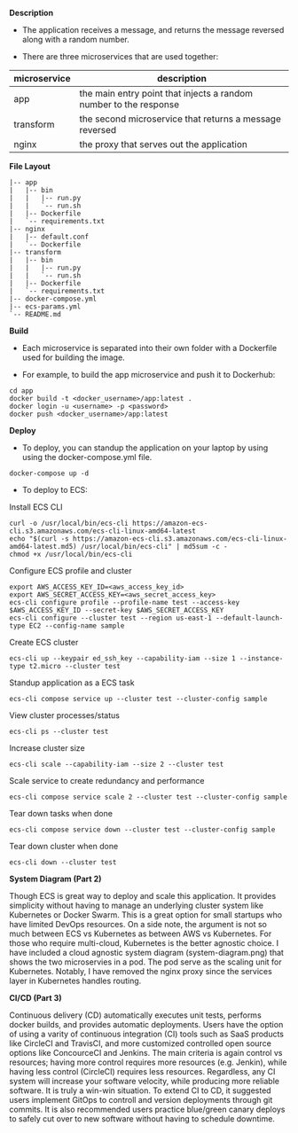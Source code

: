 **Description**

  - The application receives a message, and returns the message reversed along with a random number.

  - There are three microservices that are used together: 

| microservice      | description                            
| ------------- | -------------------------------------- 
| app   | the main entry point that injects a random number to the response
| transform      | the second microservice that returns a message reversed
| nginx      | the proxy that serves out the application
    
**File Layout**

```
|-- app
|   |-- bin
|   |   |-- run.py
|   |   `-- run.sh
|   |-- Dockerfile
|   `-- requirements.txt
|-- nginx
|   |-- default.conf
|   `-- Dockerfile
|-- transform
|   |-- bin
|   |   |-- run.py
|   |   `-- run.sh
|   |-- Dockerfile
|   `-- requirements.txt
|-- docker-compose.yml
|-- ecs-params.yml
`-- README.md
```

**Build**

  - Each microservice is separated into their own folder with a Dockerfile used for building the image.

  - For example, to build the app microservice and push it to Dockerhub:

```
cd app
docker build -t <docker_username>/app:latest .
docker login -u <username> -p <password>
docker push <docker_username>/app:latest
```

**Deploy**

  - To deploy, you can standup the application on your laptop by using using the docker-compose.yml file.

```
docker-compose up -d
```

  - To deploy to ECS:

Install ECS CLI
```
curl -o /usr/local/bin/ecs-cli https://amazon-ecs-cli.s3.amazonaws.com/ecs-cli-linux-amd64-latest
echo "$(curl -s https://amazon-ecs-cli.s3.amazonaws.com/ecs-cli-linux-amd64-latest.md5) /usr/local/bin/ecs-cli" | md5sum -c -
chmod +x /usr/local/bin/ecs-cli
```

Configure ECS profile and cluster
```
export AWS_ACCESS_KEY_ID=<aws_access_key_id>
export AWS_SECRET_ACCESS_KEY=<aws_secret_access_key>
ecs-cli configure profile --profile-name test --access-key $AWS_ACCESS_KEY_ID --secret-key $AWS_SECRET_ACCESS_KEY
ecs-cli configure --cluster test --region us-east-1 --default-launch-type EC2 --config-name sample
```

Create ECS cluster
```
ecs-cli up --keypair ed_ssh_key --capability-iam --size 1 --instance-type t2.micro --cluster test
```

Standup application as a ECS task
```
ecs-cli compose service up --cluster test --cluster-config sample
```

View cluster processes/status
```
ecs-cli ps --cluster test
```

Increase cluster size
```
ecs-cli scale --capability-iam --size 2 --cluster test
```

Scale service to create redundancy and performance
```
ecs-cli compose service scale 2 --cluster test --cluster-config sample
```

Tear down tasks when done
```
ecs-cli compose service down --cluster test --cluster-config sample
```

Tear down cluster when done
```
ecs-cli down --cluster test
```

**System Diagram (Part 2)** 

Though ECS is great way to deploy and scale this application.  It provides simplicity without having to manage an underlying cluster system like Kubernetes or Docker Swarm.  This is a great option for small startups who have limited DevOps resources.  On a side note, the argument is not so much between ECS vs Kubernetes as between AWS vs Kubernetes. For those who require multi-cloud, Kubernetes is the better agnostic choice.  I have included a cloud agnostic system diagram (system-diagram.png) that shows the two microservies in a pod.  The pod serve as the scaling unit for Kubernetes.  Notably, I have removed the nginx proxy since the services layer in Kubernetes handles routing.


**CI/CD (Part 3)**

Continuous delivery (CD) automatically executes unit tests, performs docker builds, and provides automatic deployments.  Users have the option of using a varity of continuous integration (CI) tools such as SaaS products like CircleCI and TravisCI, and more customized controlled open source options like ConcourceCI and Jenkins. The main criteria is again control vs resources; having more control requires more resources (e.g. Jenkin), while having less control (CircleCI) requires less resources.  Regardless, any CI system will increase your software velocity, while producing more reliable software. It is truly a win-win situation.  To extend CI to CD, it suggested users implement GitOps to controll and version deployments through git commits. It is also recommended users practice blue/green canary deploys to safely cut over to new software without having to schedule downtime.
